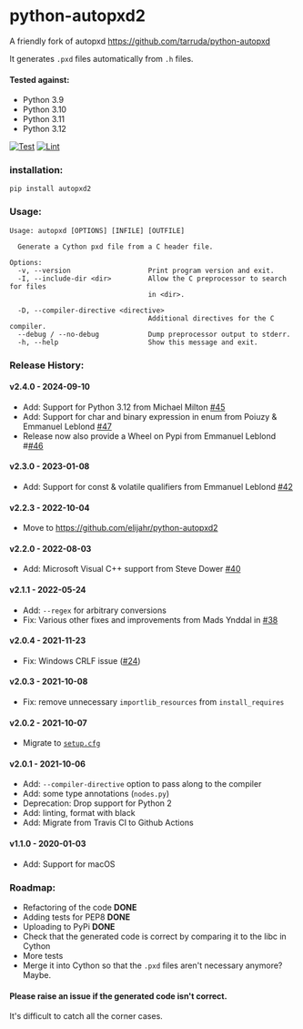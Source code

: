 # python-autopxd2

A friendly fork of autopxd https://github.com/tarruda/python-autopxd

It generates `.pxd` files automatically from `.h` files.

#### Tested against:

- Python 3.9
- Python 3.10
- Python 3.11
- Python 3.12

[![Test](https://github.com/elijahr/python-autopxd2/actions/workflows/test.yml/badge.svg)](https://github.com/elijahr/python-autopxd2/actions/workflows/test.yml)
[![Lint](https://github.com/elijahr/python-autopxd2/actions/workflows/lint.yml/badge.svg)](https://github.com/elijahr/python-autopxd2/actions/workflows/lint.yml)

### installation:

```shell
pip install autopxd2
```

### Usage:

```shell
Usage: autopxd [OPTIONS] [INFILE] [OUTFILE]

  Generate a Cython pxd file from a C header file.

Options:
  -v, --version                   Print program version and exit.
  -I, --include-dir <dir>         Allow the C preprocessor to search for files
                                  in <dir>.

  -D, --compiler-directive <directive>
                                  Additional directives for the C compiler.
  --debug / --no-debug            Dump preprocessor output to stderr.
  -h, --help                      Show this message and exit.
```

### Release History:

#### v2.4.0 - 2024-09-10

- Add: Support for Python 3.12 from Michael Milton [#45](https://github.com/elijahr/python-autopxd2/pull/45)
- Add: Support for char and binary expression in enum from Poiuzy & Emmanuel Leblond [#47](https://github.com/elijahr/python-autopxd2/pull/47)
- Release now also provide a Wheel on Pypi from Emmanuel Leblond #[#46](https://github.com/elijahr/python-autopxd2/pull/46)

#### v2.3.0 - 2023-01-08

- Add: Support for const & volatile qualifiers from Emmanuel Leblond [#42](https://github.com/elijahr/python-autopxd2/pull/42)

#### v2.2.3 - 2022-10-04

- Move to https://github.com/elijahr/python-autopxd2

#### v2.2.0 - 2022-08-03

- Add: Microsoft Visual C++ support from Steve Dower [#40](https://github.com/elijahr/python-autopxd2/pull/40)

#### v2.1.1 - 2022-05-24

- Add: `--regex` for arbitrary conversions
- Fix: Various other fixes and improvements from Mads Ynddal in [#38](https://github.com/elijahr/python-autopxd2/pull/38)

#### v2.0.4 - 2021-11-23

- Fix: Windows CRLF issue ([#24](https://github.com/elijahr/python-autopxd2/pull/24))

#### v2.0.3 - 2021-10-08

- Fix: remove unnecessary `importlib_resources` from `install_requires`

#### v2.0.2 - 2021-10-07

- Migrate to [`setup.cfg`](https://docs.python.org/3/distutils/configfile.html)

#### v2.0.1 - 2021-10-06

- Add: `--compiler-directive` option to pass along to the compiler
- Add: some type annotations (`nodes.py`)
- Deprecation: Drop support for Python 2
- Add: linting, format with black
- Add: Migrate from Travis CI to Github Actions

#### v1.1.0 - 2020-01-03

- Add: Support for macOS

### Roadmap:

- Refactoring of the code **DONE**
- Adding tests for PEP8 **DONE**
- Uploading to PyPi **DONE**
- Check that the generated code is correct by comparing it to the libc in Cython
- More tests
- Merge it into Cython so that the `.pxd` files aren't necessary anymore? Maybe.

#### Please raise an issue if the generated code isn't correct.

It's difficult to catch all the corner cases.
